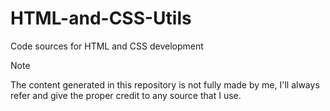 # HTML-and-CSS-Utils
Code sources for HTML and CSS development

> [!NOTE]
> The content generated in this repository is not fully made by me, I'll always refer and give the proper credit to any source that I use.
